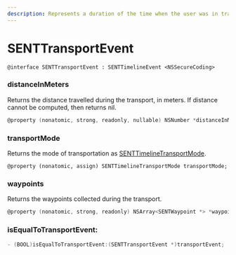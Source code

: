 ```yaml
---
description: Represents a duration of the time when the user was in transport.
---
```


# SENTTransportEvent

```
@interface SENTTransportEvent : SENTTimelineEvent <NSSecureCoding>
```

### distanceInMeters

Returns the distance travelled during the transport, in meters. If distance cannot be computed, then returns nil.

```objectivec
@property (nonatomic, strong, readonly, nullable) NSNumber *distanceInMeters NS_REFINED_FOR_SWIFT;
```

### transportMode

Returns the mode of transportation as [SENTTimelineTransportMode](../senttimelinetransportmode.md).

```
@property (nonatomic, assign) SENTTimelineTransportMode transportMode;
```

### waypoints

Returns the waypoints collected during the transport.

```objectivec
@property (nonatomic, strong, readonly) NSArray<SENTWaypoint *> *waypoints;
```

### isEqualToTransportEvent:

```objectivec
- (BOOL)isEqualToTransportEvent:(SENTTransportEvent *)transportEvent;
```
